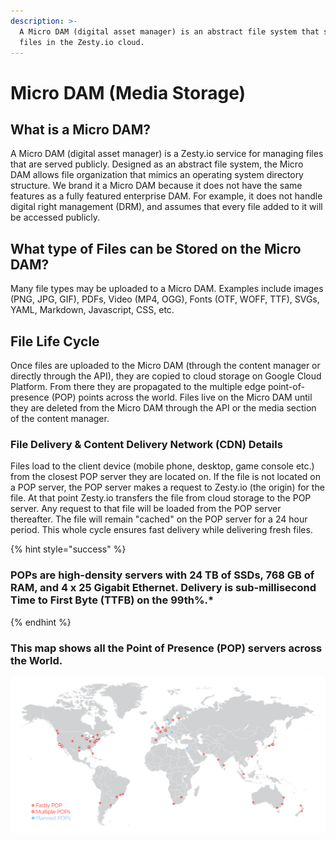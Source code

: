 ```yaml
---
description: >-
  A Micro DAM (digital asset manager) is an abstract file system that stores
  files in the Zesty.io cloud.
---
```


# Micro DAM \(Media Storage\)

## What is a Micro DAM?

A Micro DAM \(digital asset manager\) is a Zesty.io service for managing files that are served publicly. Designed as an abstract file system, the Micro DAM allows file organization that mimics an operating system directory structure. We brand it a Micro DAM because it does not have the same features as a fully featured enterprise DAM. For example, it does not handle digital right management \(DRM\), and assumes that every file added to it will be accessed publicly.

## What type of Files can be Stored on the Micro DAM?

Many file types may be uploaded to a Micro DAM. Examples include images \(PNG, JPG, GIF\), PDFs, Video \(MP4, OGG\), Fonts \(OTF, WOFF, TTF\), SVGs, YAML, Markdown, Javascript, CSS, etc.

## File Life Cycle

Once files are uploaded to the Micro DAM \(through the content manager or directly through the API\), they are copied to cloud storage on Google Cloud Platform. From there they are propagated to the multiple edge point-of-presence \(POP\) points across the world. Files live on the Micro DAM until they are deleted from the Micro DAM through the API or the media section of the content manager.

### File Delivery & Content Delivery Network \(CDN\) Details

Files load to the client device \(mobile phone, desktop, game console etc.\) from the closest POP server they are located on. If the file is not located on a POP server, the POP server makes a request to Zesty.io \(the origin\) for the file. At that point Zesty.io transfers the file from cloud storage to the POP server. Any request to that file will be loaded from the POP server thereafter. The file will remain "cached" on the POP server for a 24 hour period. This whole cycle ensures fast delivery while delivering fresh files.

{% hint style="success" %}
### POPs are high-density servers with 24 TB of SSDs, 768 GB of RAM, and 4 x 25 Gigabit Ethernet. Delivery is sub-millisecond Time to First Byte \(TTFB\) on the 99th%.\*
{% endhint %}

### This map shows all the Point of Presence \(POP\) servers across the World.

![\* Files are propagated to Fastly&apos;s \(our partner\) POP servers for optimal and fast delivery. ](../../.gitbook/assets/pop-endpoints.png)

